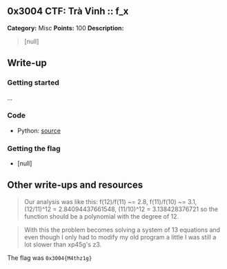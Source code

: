 ﻿## 0x3004 CTF: Trà Vinh :: f_x

**Category:** Misc
**Points:** 100
**Description:**

> [null]

## Write-up

### Getting started

...

### Code

* Python: [source](https://github.com/sft-hardwork/ACM/blob/master/0x3004-ctf/misc100.py)

### Getting the flag

* [null]

## Other write-ups and resources

> Our analysis was like this: 
f(12)/f(11) ~= 2.8, f(11)/f(10) ~= 3.1, (12/11)^12 = 2.84094437661548, (11/10)^12 = 3.138428376721 
> so the function should be a polynomial with the degree of 12. 

> With this the problem becomes solving a system of 13 equations and even though I only had to modify my old program a little I was still a lot slower than xp45g's z3.

The flag was `0x3004{M4thz1g}`